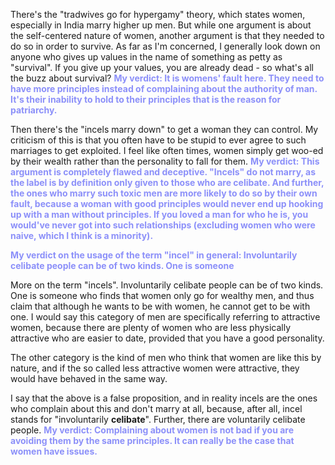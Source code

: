 There's the "tradwives go for hypergamy" theory, which states women, especially in India marry higher up men. But while one argument is about the self-centered nature of women, another argument is that they needed to do so in order to survive. As far as I'm concerned, I generally look down on anyone who gives up values in the name of something as petty as "survival". If you give up your values, you are already dead - so what's all the buzz about survival? <span style="color:#8c90f9"><b>My verdict: It is womens' fault here. They need to have more principles instead of complaining about the authority of man. It's their inability to hold to their principles that is the reason for patriarchy.</b></span>

Then there's the "incels marry down" to get a woman they can control. My criticism of this is that you often have to be stupid to ever agree to such marriages to get exploited. I feel like often times, women simply get woo-ed by their wealth rather than the personality to fall for them. <span style="color:#8c90f9"><b>My verdict: This argument is completely flawed and deceptive. "Incels" do not marry, as the label is by definition only given to those who are celibate. And further, the ones who marry such toxic men are more likely to do so by their own fault, because a woman with good principles would never end up hooking up with a man without principles. If you loved a man for who he is, you would've never got into such relationships (excluding women who were naive, which I think is a minority).</b></span>

<span style="color:#8c90f9"><b>My verdict on the usage of the term "incel" in general: Involuntarily celibate people can be of two kinds. One is someone</b></span>

More on the term "incels". Involuntarily celibate people can be of two kinds. One is someone who finds that women only go for wealthy men, and thus claim that although he wants to be with women, he cannot get to be with one. I would say this category of men are specifically referring to attractive women, because there are plenty of women who are less physically attractive who are easier to date, provided that you have a good personality.

The other category is the kind of men who think that women are like this by nature, and if the so called less attractive women were attractive, they would have behaved in the same way.

I say that the above is a false proposition, and in reality incels are the ones who complain about this and don't marry at all, because, after all, incel stands for "involuntarily **celibate**". Further, there are voluntarily celibate people. <span style="color:#8c90f9"><b>My verdict: Complaining about women is not bad if you are avoiding them by the same principles. It can really be the case that women have issues.</b></span>

